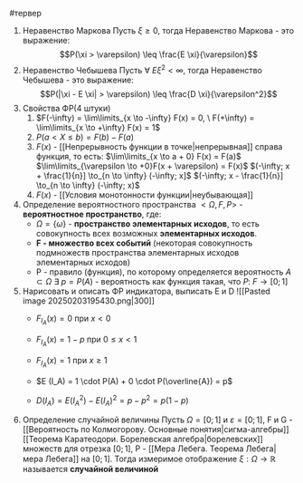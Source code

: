 #тервер 
1. Неравенство Маркова
	Пусть $\xi \geq 0$, тогда Неравенство Маркова - это выражение: $$P(\xi > \varepsilon) \leq \frac{E \xi}{\varepsilon}$$
2. Неравенство Чебышева
	Пусть $\forall \ E \xi^2 < \infty$, тогда Неравенство Чебышева - это выражение: $$P(|\xi - E \xi| > \varepsilon) \leq \frac{D \xi}{\varepsilon^2}$$
3. Свойства ФР(4 штуки)
	1) $F(-\infty) = \lim\limits_{x \to -\infty} F(x) = 0, \ F(+\infty) = \lim\limits_{x \to +\infty} F(x) = 1$
	2) $P(a < X \leq b) = F(b) - F(a)$
	3) $F(x)$ - [[Непрерывность функции в точке|непрерывная]] справа функция, то есть: 
		$\lim\limits_{x \to a + 0} F(x) = F(a)$
		$\lim\limits_{\varepsilon \to +0}F(x + \varepsilon) = F(x)$
		$(-\infty; x + \frac{1}{n}] \to_{n \to \infty} (-\infty; x]$
		$(-\infty; x - \frac{1}{n}] \to_{n \to \infty} (-\infty; x)$
	4) $F(x)$ - [[Условия монотонности функции|неубывающая]]
4. Определение вероятностного пространства
	 $<\Omega, F, P>$ - **вероятностное пространство**, где:
	- $\Omega = \{ \omega \}$ - **пространство элементарных исходов**, то есть совокупность всех возможных **элементарных исходов**.
	- **F - множество всех событий** (некоторая совокупность подмножеств пространства элементарных исходов элементарных исходов)
	- P - правило (функция), по которому определяется вероятность
		$A \subset \Omega$
		$\exists \ p = P(A)$ - вероятность как функция такая, что $P: \ F \to [0; 1]$
5. Нарисовать и описать ФР индикатора, выписать E и D
	![[Pasted image 20250203195430.png|300]]
	- $F_{I_A}​​(x) = 0$ при $x < 0$
    
	- $F_{I_A}​​(x) = 1−p$ при $0 \leq x < 1$
    
	- $F_{I_A}(x) = 1$ при $x \geq 1$
	- $E (I_A) = 1 \cdot P(A) + 0 \cdot P(\overline{A}) = p$
	- $D(I_A) = E(I_A^2) - E(I_A)^2 = p - p^2 = p(1 - p)$
6. Определение случайной величины
	Пусть $\Omega = [0; 1]$ и $\varepsilon = [0; 1]$, F и G - [[Вероятность по Колмогорову. Основные понятия|сигма-алгебры]] [[Теорема Каратеодори. Борелевская алгебра|борелевских]] множеств для отрезка $[0; 1]$, P - [[Мера Лебега. Теорема Лебега|мера Лебега]] на $[0; 1]$.
	Тогда измеримое отображение $\xi: \Omega \to \mathbb{R}$ называется **случайной величиной**